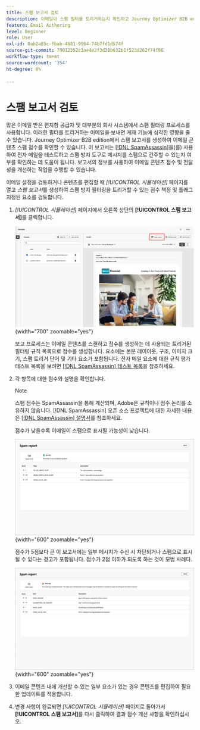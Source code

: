 ```yaml
---
title: 스팸 보고서 검토
description: 이메일이 스팸 필터를 트리거하는지 확인하고 Journey Optimizer B2B edition에서 전달성을 향상시키려면 SpamAssassin 점수를 매겨 스팸 보고서를 생성합니다.
feature: Email Authoring
level: Beginner
role: User
exl-id: 0ab2a85c-fbab-4681-9964-74b7fd1d574f
source-git-commit: 79012352c3ae4e2f3d38b632b1f523d262f74f96
workflow-type: tm+mt
source-wordcount: '354'
ht-degree: 0%

---
```


# 스팸 보고서 검토

많은 이메일 받은 편지함 공급자 및 대부분의 회사 시스템에서 스팸 필터링 프로세스를 사용합니다. 이러한 필터를 트리거하는 이메일을 보내면 게재 기능에 심각한 영향을 줄 수 있습니다. Journey Optimizer B2B edition에서 스팸 보고서를 생성하여 이메일 콘텐츠 스팸 점수를 확인할 수 있습니다. 이 보고서는 [[!DNL SpamAssassin]](https://spamassassin.apache.org/)을(를) 사용하여 전자 메일을 테스트하고 스팸 방지 도구로 메시지를 스팸으로 간주할 수 있는지 여부를 확인하는 데 도움이 됩니다. 보고서의 정보를 사용하여 이메일 콘텐츠 점수 및 전달성을 개선하는 작업을 수행할 수 있습니다.

이메일 설정을 검토하거나 콘텐츠를 편집할 때 _[!UICONTROL 시뮬레이션]_ 페이지를 열고 _스팸 보고서_&#x200B;를 생성하여 스팸 방지 필터링을 트리거할 수 있는 점수 책정 및 플래그 지정된 요소를 검토합니다.

1. _[!UICONTROL 시뮬레이션]_ 페이지에서 오른쪽 상단의 **[!UICONTROL 스팸 보고서]**&#x200B;를 클릭합니다.

   ![스팸 보고서 단추](./assets/email-spam-report-button.png){width="700" zoomable="yes"}

   보고 프로세스는 이메일 콘텐츠를 스캔하고 점수를 생성하는 데 사용되는 트리거된 필터링 규칙 목록으로 점수를 생성합니다. 요소에는 본문 레이아웃, 구조, 이미지 크기, 스팸 트리거 단어 및 기타 요소가 포함됩니다. 전자 메일 요소에 대한 규칙 평가 테스트 목록을 보려면 [[!DNL SpamAssassin] 테스트 목록](https://spamassassin.apache.org/old/tests_3_0_x.html)을 참조하세요.

1. 각 항목에 대한 점수와 설명을 확인합니다.

   >[!NOTE]
   >
   >스팸 점수는 SpamAssassin을 통해 계산되며, Adobe은 규칙이나 점수 논리를 소유하지 않습니다. [!DNL SpamAssassin] 오픈 소스 프로젝트에 대한 자세한 내용은 [[!DNL SpamAssassin] 설명서](https://cwiki.apache.org/confluence/display/SPAMASSASSIN/)를 참조하세요.

   점수가 낮을수록 이메일이 스팸으로 표시될 가능성이 낮습니다.

   ![스팸 보고서 긍정적 점수](./assets/email-spam-report-positive.png){width="600" zoomable="yes"}

   점수가 5점보다 큰 이 보고서에는 일부 메시지가 수신 시 차단되거나 스팸으로 표시될 수 있다는 경고가 포함됩니다. 점수가 2점 이하가 되도록 하는 것이 모범 사례다.

   ![스팸 보고서 집계 점수](./assets/email-spam-report-negative.png){width="600" zoomable="yes"}

1. 이메일 콘텐츠 내에 개선할 수 있는 일부 요소가 있는 경우 콘텐츠를 편집하여 필요한 업데이트를 적용합니다.

1. 변경 사항이 완료되면 _[!UICONTROL 시뮬레이션]_ 페이지로 돌아가서 **[!UICONTROL 스팸 보고서]**&#x200B;를 다시 클릭하여 결과 점수 개선 사항을 확인하십시오.
